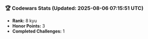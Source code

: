 ### 🏆 Codewars Stats (Updated: 2025-08-06 07:15:51 UTC)

- **Rank:** 8 kyu
- **Honor Points:** 3
- **Completed Challenges:** 1
